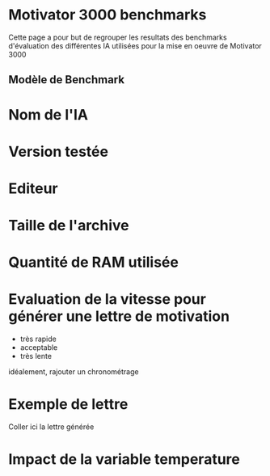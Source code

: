 # Motivator 3000 benchmarks

Cette page a pour but de regrouper les resultats des benchmarks d'évaluation des différentes IA utilisées pour la mise en oeuvre de Motivator 3000

## Modèle de Benchmark

# Nom de l'IA

# Version testée

# Editeur

# Taille de l'archive

# Quantité de RAM utilisée

# Evaluation de la vitesse pour générer une lettre de motivation

- très rapide
- acceptable
- très lente

idéalement, rajouter un chronométrage

# Exemple de lettre

Coller ici la lettre générée

# Impact de la variable temperature
